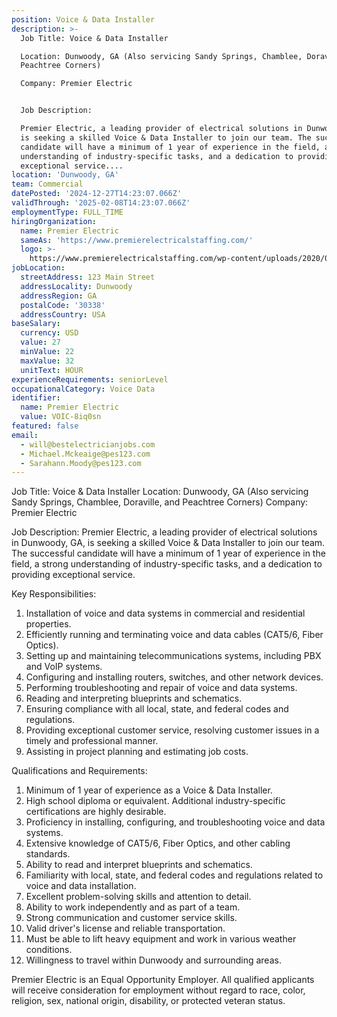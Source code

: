 ```yaml
---
position: Voice & Data Installer
description: >-
  Job Title: Voice & Data Installer

  Location: Dunwoody, GA (Also servicing Sandy Springs, Chamblee, Doraville, and
  Peachtree Corners)

  Company: Premier Electric


  Job Description:

  Premier Electric, a leading provider of electrical solutions in Dunwoody, GA,
  is seeking a skilled Voice & Data Installer to join our team. The successful
  candidate will have a minimum of 1 year of experience in the field, a strong
  understanding of industry-specific tasks, and a dedication to providing
  exceptional service....
location: 'Dunwoody, GA'
team: Commercial
datePosted: '2024-12-27T14:23:07.066Z'
validThrough: '2025-02-08T14:23:07.066Z'
employmentType: FULL_TIME
hiringOrganization:
  name: Premier Electric
  sameAs: 'https://www.premierelectricalstaffing.com/'
  logo: >-
    https://www.premierelectricalstaffing.com/wp-content/uploads/2020/05/Premier-Electrical-Staffing-logo.png
jobLocation:
  streetAddress: 123 Main Street
  addressLocality: Dunwoody
  addressRegion: GA
  postalCode: '30338'
  addressCountry: USA
baseSalary:
  currency: USD
  value: 27
  minValue: 22
  maxValue: 32
  unitText: HOUR
experienceRequirements: seniorLevel
occupationalCategory: Voice Data
identifier:
  name: Premier Electric
  value: VOIC-8iq0sn
featured: false
email:
  - will@bestelectricianjobs.com
  - Michael.Mckeaige@pes123.com
  - Sarahann.Moody@pes123.com
---
```




Job Title: Voice & Data Installer
Location: Dunwoody, GA (Also servicing Sandy Springs, Chamblee, Doraville, and Peachtree Corners)
Company: Premier Electric

Job Description:
Premier Electric, a leading provider of electrical solutions in Dunwoody, GA, is seeking a skilled Voice & Data Installer to join our team. The successful candidate will have a minimum of 1 year of experience in the field, a strong understanding of industry-specific tasks, and a dedication to providing exceptional service.

Key Responsibilities:

1. Installation of voice and data systems in commercial and residential properties.
2. Efficiently running and terminating voice and data cables (CAT5/6, Fiber Optics).
3. Setting up and maintaining telecommunications systems, including PBX and VoIP systems.
4. Configuring and installing routers, switches, and other network devices.
5. Performing troubleshooting and repair of voice and data systems.
6. Reading and interpreting blueprints and schematics.
7. Ensuring compliance with all local, state, and federal codes and regulations.
8. Providing exceptional customer service, resolving customer issues in a timely and professional manner.
9. Assisting in project planning and estimating job costs.

Qualifications and Requirements:

1. Minimum of 1 year of experience as a Voice & Data Installer.
2. High school diploma or equivalent. Additional industry-specific certifications are highly desirable.
3. Proficiency in installing, configuring, and troubleshooting voice and data systems.
4. Extensive knowledge of CAT5/6, Fiber Optics, and other cabling standards.
5. Ability to read and interpret blueprints and schematics.
6. Familiarity with local, state, and federal codes and regulations related to voice and data installation.
7. Excellent problem-solving skills and attention to detail.
8. Ability to work independently and as part of a team.
9. Strong communication and customer service skills.
10. Valid driver's license and reliable transportation.
11. Must be able to lift heavy equipment and work in various weather conditions.
12. Willingness to travel within Dunwoody and surrounding areas.

Premier Electric is an Equal Opportunity Employer. All qualified applicants will receive consideration for employment without regard to race, color, religion, sex, national origin, disability, or protected veteran status.
